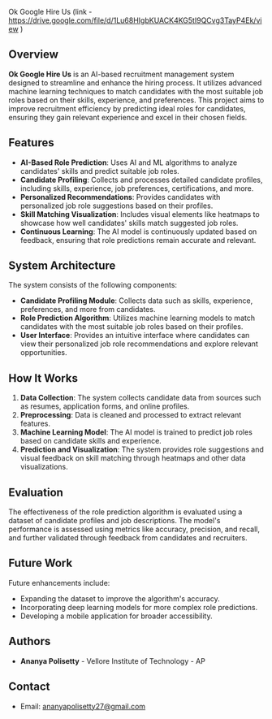 Ok Google Hire Us (link - https://drive.google.com/file/d/1Lu68HIgbKUACK4KG5tI9QCvg3TayP4Ek/view )

## Overview
**Ok Google Hire Us** is an AI-based recruitment management system designed to streamline and enhance the hiring process. It utilizes advanced machine learning techniques to match candidates with the most suitable job roles based on their skills, experience, and preferences. This project aims to improve recruitment efficiency by predicting ideal roles for candidates, ensuring they gain relevant experience and excel in their chosen fields.

## Features
- **AI-Based Role Prediction**: Uses AI and ML algorithms to analyze candidates' skills and predict suitable job roles.
- **Candidate Profiling**: Collects and processes detailed candidate profiles, including skills, experience, job preferences, certifications, and more.
- **Personalized Recommendations**: Provides candidates with personalized job role suggestions based on their profiles.
- **Skill Matching Visualization**: Includes visual elements like heatmaps to showcase how well candidates' skills match suggested job roles.
- **Continuous Learning**: The AI model is continuously updated based on feedback, ensuring that role predictions remain accurate and relevant.

## System Architecture
The system consists of the following components:
- **Candidate Profiling Module**: Collects data such as skills, experience, preferences, and more from candidates.
- **Role Prediction Algorithm**: Utilizes machine learning models to match candidates with the most suitable job roles based on their profiles.
- **User Interface**: Provides an intuitive interface where candidates can view their personalized job role recommendations and explore relevant opportunities.

## How It Works
1. **Data Collection**: The system collects candidate data from sources such as resumes, application forms, and online profiles.
2. **Preprocessing**: Data is cleaned and processed to extract relevant features.
3. **Machine Learning Model**: The AI model is trained to predict job roles based on candidate skills and experience.
4. **Prediction and Visualization**: The system provides role suggestions and visual feedback on skill matching through heatmaps and other data visualizations.

## Evaluation
The effectiveness of the role prediction algorithm is evaluated using a dataset of candidate profiles and job descriptions. The model's performance is assessed using metrics like accuracy, precision, and recall, and further validated through feedback from candidates and recruiters.

## Future Work
Future enhancements include:
- Expanding the dataset to improve the algorithm's accuracy.
- Incorporating deep learning models for more complex role predictions.
- Developing a mobile application for broader accessibility.

## Authors
- **Ananya Polisetty** - Vellore Institute of Technology - AP

## Contact
- Email: ananyapolisetty27@gmail.com
